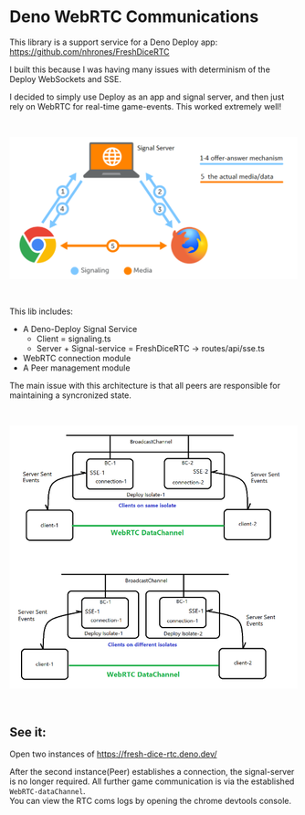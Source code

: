 # Deno WebRTC Communications 

This library is a support service for a Deno Deploy app:    
https://github.com/nhrones/FreshDiceRTC

I built this because I was having many issues with determinism of the Deploy WebSockets and SSE.   

I decided to simply use Deploy as an app and signal server, and then just rely on WebRTC for real-time game-events. This worked extremely well!   

<br/>

 ![Alt text](Signaling.png)
 
<br/>

This lib includes:    
  *  A Deno-Deploy Signal Service     
        *  Client =  signaling.ts    
        *  Server + Signal-service = FreshDiceRTC -> routes/api/sse.ts    
  *  WebRTC connection module    
  *  A Peer management module

The main issue with this architecture is that all peers are responsible for maintaining a syncronized state. 
 
<br/>

![Alt text](comms.png)
 
<br/>

## See it: 
Open two instances of https://fresh-dice-rtc.deno.dev/

After the second instance(Peer) establishes a connection, the signal-server is no longer required.  All further game communication is via the established `WebRTC-dataChannel`.      
You can view the RTC coms logs by opening the chrome devtools console.    